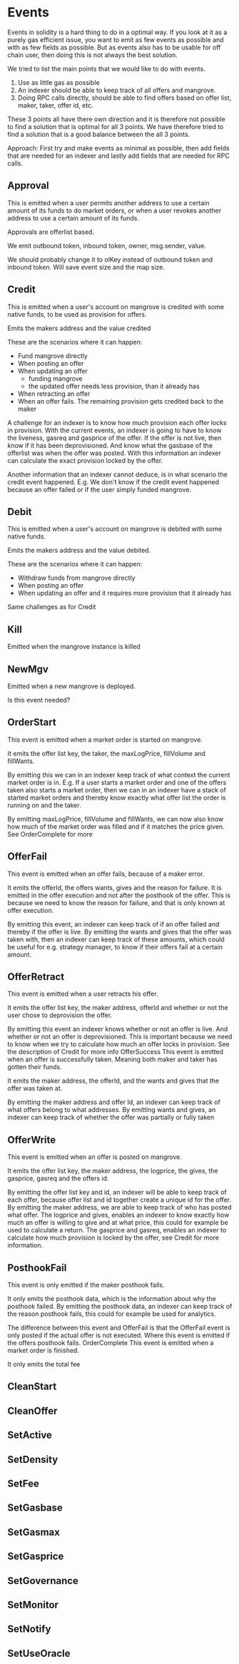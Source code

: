 # Events

Events in solidity is a hard thing to do in a optimal way. If you look at it as a purely gas efficient issue, you want to emit as few events as possible and with as few fields as possible. But as events also has to be usable for off chain user, then doing this is not always the best solution.

We tried to list the main points that we would like to do with events.

1. Use as little gas as possible
2. An indexer should be able to keep track of all offers and mangrove.
3. Doing RPC calls directly, should be able to find offers based on offer list, maker, taker, offer id, etc.

These 3 points all have there own direction and it is therefore not possible to find a solution that is optimal for all 3 points.
We have therefore tried to find a solution that is a good balance between the all 3 points.

Approach: First try and make events as minimal as possible, then add fields that are needed for an indexer and lastly add fields that are needed for RPC calls.

## Approval

This is emitted when a user permits another address to use a certain amount of its funds to do market orders, or when a user revokes another address to use a certain amount of its funds.

Approvals are offerlist based.

We emit outbound token, inbound token, owner, msg.sender, value.

We should probably change it to olKey instead of outbound token and inbound token. Will save event size and the map size.

## Credit

This is emitted when a user's account on mangrove is credited with some native funds, to be used as provision for offers.

Emits the makers address and the value credited

These are the scenarios where it can happen:

- Fund mangrove directly
- When posting an offer
- When updating an offer
  - funding mangrove
  - the updated offer needs less provision, than it already has
- When retracting an offer
- When an offer fails. The remaining provision gets credited back to the maker

A challenge for an indexer is to know how much provision each offer locks in provision. With the current events, an indexer is going to have to know the liveness, gasreq and gasprice of the offer. If the offer is not live, then know if it has been deprovisioned. And know what the gasbase of the offerlist was when the offer was posted. With this information an indexer can calculate the exact provision locked by the offer.

Another information that an indexer cannot deduce, is in what scenario the credit event happened. E.g. We don't know if the credit event happened because an offer failed or if the user simply funded mangrove.

## Debit

This is emitted when a user's account on mangrove is debited with some native funds.

Emits the makers address and the value debited.

These are the scenarios where it can happen:

- Withdraw funds from mangrove directly
- When posting an offer
- When updating an offer and it requires more provision that it already has

Same challenges as for Credit

## Kill

Emitted when the mangrove instance is killed

## NewMgv

Emitted when a new mangrove is deployed.

Is this event needed?

## OrderStart

This event is emitted when a market order is started on mangrove.

It emits the offer list key, the taker, the maxLogPrice, fillVolume and fillWants.

By emitting this we can in an indexer keep track of what context the current market order is in. E.g. If a user starts a market order and one of the offers taken also starts a market order, then we can in an indexer have a stack of started market orders and thereby know exactly what offer list the order is running on and the taker.

By emitting maxLogPrice, fillVolume and fillWants, we can now also know how much of the market order was filled and if it matches the price given. See OrderComplete for more

## OfferFail

This event is emitted when an offer fails, because of a maker error.

It emits the offerId, the offers wants, gives and the reason for failure. It is emitted in the offer execution and not after the posthook of the offer. This is because we need to know the reason for failure, and that is only known at offer execution.

By emitting this event, an indexer can keep track of if an offer failed and thereby if the offer is live. By emitting the wants and gives that the offer was taken with, then an indexer can keep track of these amounts, which could be useful for e.g. strategy manager, to know if their offers fail at a certain amount.

## OfferRetract

This event is emitted when a user retracts his offer.

It emits the offer list key, the maker address, offerId and whether or not the user chose to deprovision the offer.

By emitting this event an indexer knows whether or not an offer is live. And whether or not an offer is deprovisioned. This is important because we need to know when we try to calculate how much an offer locks in provision. See the description of Credit for more info
OfferSuccess
This event is emitted when an offer is successfully taken. Meaning both maker and taker has gotten their funds.

It emits the maker address, the offerId, and the wants and gives that the offer was taken at.

By emitting the maker address and offer Id, an indexer can keep track of what offers belong to what addresses. By emitting wants and gives, an indexer can keep track of whether the offer was partially or fully taken

## OfferWrite

This event is emitted when an offer is posted on mangrove.

It emits the offer list key, the maker address, the logprice, the gives, the gasprice, gasreq and the offers id.

By emitting the offer list key and id, an indexer will be able to keep track of each offer, because offer list and id together create a unique id for the offer. By emitting the maker address, we are able to keep track of who has posted what offer. The logprice and gives, enables an indexer to know exactly how much an offer is willing to give and at what price, this could for example be used to calculate a return. The gasprice and gasreq, enables an indexer to calculate how much provision is locked by the offer, see Credit for more information.

## PosthookFail

This event is only emitted if the maker posthook fails.

It only emits the posthook data, which is the information about why the posthook failed. By emitting the posthook data, an indexer can keep track of the reason posthook fails, this could for example be used for analytics.

The difference between this event and OfferFail is that the OfferFail event is only posted if the actual offer is not executed. Where this event is emitted if the offers posthook fails.
OrderComplete
This event is emitted when a market order is finished.

It only emits the total fee

## CleanStart

## CleanOffer

## SetActive

## SetDensity

## SetFee

## SetGasbase

## SetGasmax

## SetGasprice

## SetGovernance

## SetMonitor

## SetNotify

## SetUseOracle

